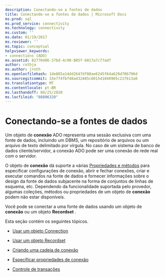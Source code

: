 ```yaml
---
description: Conectando-se a fontes de dados
title: Conectando-se a fontes de dados | Microsoft Docs
ms.prod: sql
ms.prod_service: connectivity
ms.technology: connectivity
ms.custom: ''
ms.date: 01/19/2017
ms.reviewer: ''
ms.topic: conceptual
helpviewer_keywords:
- connections [ADO]
ms.assetid: 82770486-37bd-4c90-885f-6817a7c77ad7
author: rothja
ms.author: jroth
ms.openlocfilehash: 1de885a14dd2647df08ae6245f64a629d706796d
ms.sourcegitcommit: 33e774fbf48a432485c601541840905c21f613a0
ms.translationtype: MT
ms.contentlocale: pt-BR
ms.lasthandoff: 08/25/2020
ms.locfileid: "88806320"
---
```

# <a name="connecting-to-data-sources"></a>Conectando-se a fontes de dados
Um objeto de **conexão** ADO representa uma sessão exclusiva com uma fonte de dados, incluindo um DBMS, um repositório de arquivos ou um arquivo de texto delimitado por vírgula. No caso de um sistema de banco de dados cliente/servidor, a conexão ADO pode ser uma conexão de rede real com o servidor.  
  
 O objeto de **conexão** dá suporte a várias [Propriedades e métodos](../../reference/ado-api/connection-object-properties-methods-and-events.md) para especificar configurações de conexão, abrir e fechar conexões, criar e executar comandos na fonte de dados e fornecer informações sobre o design da fonte de dados subjacente na forma de conjuntos de linhas de esquema, etc. Dependendo da funcionalidade suportada pelo provedor, algumas coleções, métodos ou propriedades de um objeto de **conexão** podem não estar disponíveis.  
  
 Você pode se conectar a uma fonte de dados usando um objeto de **conexão** ou um objeto **Recordset** .  
  
 Esta seção contém os seguintes tópicos.  
  
-   [Usar um objeto Connection](./using-a-connection-object.md)  
  
-   [Usar um objeto Recordset](./using-a-recordset-object.md)  
  
-   [Criando uma cadeia de conexão](./creating-a-connection-string.md)  
  
-   [Especificar propriedades de conexão](./specifying-connection-properties.md)  
  
-   [Controle de transações](./controlling-transactions-ado.md)